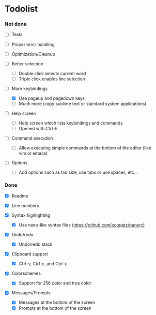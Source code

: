 # Todolist

### Not done

- [ ] Tests

- [ ] Proper error handling

- [ ] Optimization/Cleanup

- [ ] Better selection
    - [ ] Double click selects current word
    - [ ] Triple click enables line selection

- [ ] More keybindings
    - [x] Use pageup and pagedown keys
    - [ ] Much more (copy sublime text or standard system applications)

- [ ] Help screen
    - [ ] Help screen which lists keybindings and commands
    - [ ] Opened with Ctrl-h

- [ ] Command execution
    - [ ] Allow executing simple commands at the bottom of the editor 
      (like vim or emacs)

- [ ] Options
    - [ ] Add options such as tab size, use tabs or use spaces, etc...

### Done

- [x] Readme

- [x] Line numbers

- [x] Syntax highlighting
    - [x] Use nano-like syntax files (https://github.com/scopatz/nanorc)

- [x] Undo/redo
    - [x] Undo/redo stack

- [x] Clipboard support
    - [x] Ctrl-v, Ctrl-c, and Ctrl-x

- [x] Colorschemes
    - [x] Support for 256 color and true color

- [x] Messages/Prompts
    - [x] Messages at the bottom of the screen
    - [x] Prompts at the bottom of the screen
